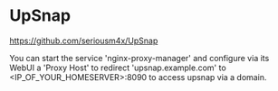 # UpSnap

https://github.com/seriousm4x/UpSnap

You can start the service 'nginx-proxy-manager' and configure via its WebUI a 'Proxy Host' to redirect 'upsnap.example.com' to <IP_OF_YOUR_HOMESERVER>:8090 to access upsnap via a domain.